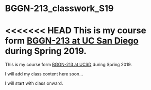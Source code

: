 # BGGN-213_classwork_S19

<<<<<<< HEAD
This is my course form [BGGN-213 at UC San Diego](https://bioboot.github.io/bggn213_S19/) during Spring 2019.
=======
This is my course form [BGGN-213 at UCSD](https://bioboot.github.io/bggn213_S19/) during Spring 2019.

I will add my class content here soon...

I will start with class onward.